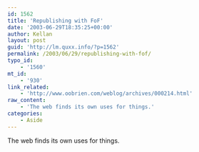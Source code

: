 ```yaml
---
id: 1562
title: 'Republishing with FoF'
date: '2003-06-29T18:35:25+00:00'
author: Kellan
layout: post
guid: 'http://lm.quxx.info/?p=1562'
permalink: /2003/06/29/republishing-with-fof/
typo_id:
    - '1560'
mt_id:
    - '930'
link_related:
    - 'http://www.oobrien.com/weblog/archives/000214.html'
raw_content:
    - 'The web finds its own uses for things.'
categories:
    - Aside
---
```


The web finds its own uses for things.